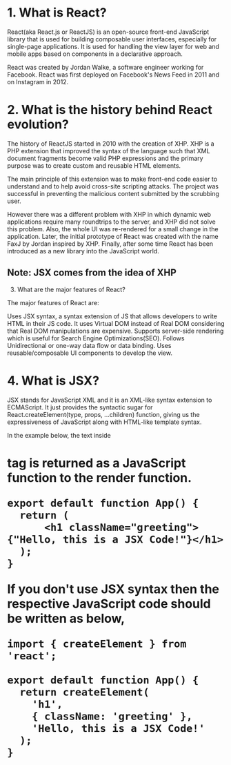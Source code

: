 # 1. What is React?

React(aka React.js or ReactJS) is an open-source front-end JavaScript library that is used for building composable user interfaces, especially for single-page applications. It is used for handling the view layer for web and mobile apps based on components in a declarative approach.

React was created by Jordan Walke, a software engineer working for Facebook. React was first deployed on Facebook's News Feed in 2011 and on Instagram in 2012.


# 2. What is the history behind React evolution?

The history of ReactJS started in 2010 with the creation of XHP. XHP is a PHP extension that improved the syntax of the language such that XML document fragments become valid PHP expressions and the primary purpose was to create custom and reusable HTML elements.

The main principle of this extension was to make front-end code easier to understand and to help avoid cross-site scripting attacks. The project was successful in preventing the malicious content submitted by the scrubbing user.

However there was a different problem with XHP in which dynamic web applications require many roundtrips to the server, and XHP did not solve this problem. Also, the whole UI was re-rendered for a small change in the application. Later, the initial prototype of React was created with the name FaxJ by Jordan inspired by XHP. Finally, after some time React has been introduced as a new library into the JavaScript world.

## Note: JSX comes from the idea of XHP


3. What are the major features of React?

The major features of React are:

Uses JSX syntax, a syntax extension of JS that allows developers to write HTML in their JS code.
It uses Virtual DOM instead of Real DOM considering that Real DOM manipulations are expensive.
Supports server-side rendering which is useful for Search Engine Optimizations(SEO).
Follows Unidirectional or one-way data flow or data binding.
Uses reusable/composable UI components to develop the view.



# 4. What is JSX?

JSX stands for JavaScript XML and it is an XML-like syntax extension to ECMAScript. It just provides the syntactic sugar for React.createElement(type, props, ...children) function, giving us the expressiveness of JavaScript along with HTML-like template syntax.

In the example below, the text inside <h1> tag is returned as a JavaScript function to the render function.
```
export default function App() {
  return (
      <h1 className="greeting">{"Hello, this is a JSX Code!"}</h1>
  );
}
```
If you don't use JSX syntax then the respective JavaScript code should be written as below,
```
import { createElement } from 'react';

export default function App() {
  return createElement(
    'h1',
    { className: 'greeting' },
    'Hello, this is a JSX Code!'
  );
}
```
